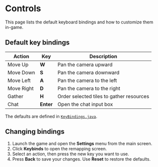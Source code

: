# Controls

This page lists the default keyboard bindings and how to customize them in-game.

## Default key bindings

| Action | Key | Description |
|-------|----|-------------|
| Move Up | **W** | Pan the camera upward |
| Move Down | **S** | Pan the camera downward |
| Move Left | **A** | Pan the camera to the left |
| Move Right | **D** | Pan the camera to the right |
| Gather | **H** | Order selected tiles to gather resources |
| Chat | **Enter** | Open the chat input box |

The defaults are defined in [`KeyBindings.java`](../core/src/net/lapidist/colony/settings/KeyBindings.java).

## Changing bindings

1. Launch the game and open the **Settings** menu from the main screen.
2. Click **Keybinds** to open the remapping screen.
3. Select an action, then press the new key you want to use.
4. Press **Back** to save your changes. Use **Reset** to restore the defaults.
